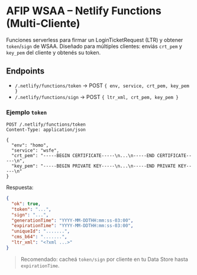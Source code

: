 # AFIP WSAA – Netlify Functions (Multi-Cliente)

Funciones serverless para firmar un LoginTicketRequest (LTR) y obtener `token`/`sign` de WSAA.
Diseñado para múltiples clientes: enviás `crt_pem` y `key_pem` del cliente y obtenés su token.

## Endpoints

- `/.netlify/functions/token` → POST `{ env, service, crt_pem, key_pem }`
- `/.netlify/functions/sign` → POST `{ ltr_xml, crt_pem, key_pem }`

### Ejemplo `token`

```http
POST /.netlify/functions/token
Content-Type: application/json

{
  "env": "homo",
  "service": "wsfe",
  "crt_pem": "-----BEGIN CERTIFICATE-----\n...\n-----END CERTIFICATE-----\n",
  "key_pem": "-----BEGIN PRIVATE KEY-----\n...\n-----END PRIVATE KEY-----\n"
}
```

Respuesta:
```json
{
  "ok": true,
  "token": "...",
  "sign": "...",
  "generationTime": "YYYY-MM-DDTHH:mm:ss-03:00",
  "expirationTime": "YYYY-MM-DDTHH:mm:ss-03:00",
  "uniqueId": ".......",
  "cms_b64": ".......",
  "ltr_xml": "<?xml ...>"
}
```

> Recomendado: cacheá `token/sign` por cliente en tu Data Store hasta `expirationTime`.

